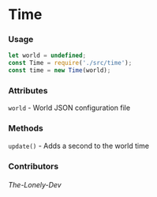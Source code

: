 # Time
### Usage

```javascript
let world = undefined;
const Time = require('./src/time');
const time = new Time(world);
```

### Attributes
`world` - World JSON configuration file
### Methods
`update()` - Adds a second to the world time
### Contributors
###### The-Lonely-Dev
